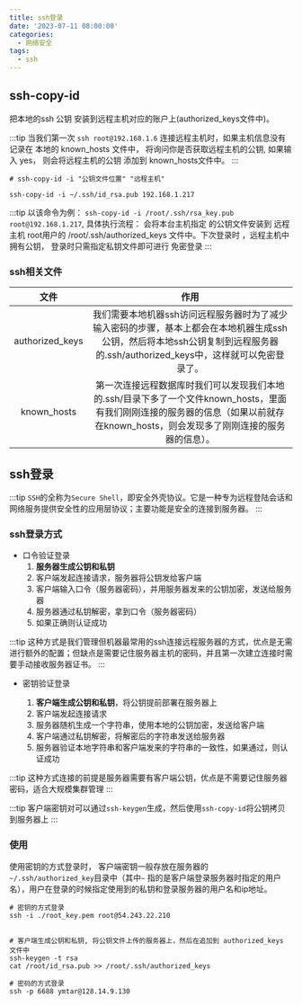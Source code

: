 ```yaml
---
title: ssh登录
date: '2023-07-11 08:00:00'
categories:
  - 网络安全
tags:
  - ssh
---
```


## ssh-copy-id

把本地的ssh 公钥 安装到远程主机对应的账户上(authorized_keys文件中)。

:::tip
当我们第一次 `ssh root@192.168.1.6` 连接远程主机时，如果主机信息没有记录在 本地的 known_hosts 文件中， 将询问你是否获取远程主机的公钥,
如果输入 yes， 则会将远程主机的公钥 添加到 known_hosts文件中。
:::

```shell
# ssh-copy-id -i "公钥文件位置" "远程主机"

ssh-copy-id -i ~/.ssh/id_rsa.pub 192.168.1.217
```

:::tip
以该命令为例： `ssh-copy-id -i /root/.ssh/rsa_key.pub  root@192.168.1.217`, 具体执行流程： 会将本台主机指定
的公钥文件安装到 远程主机 root用户的 /root/.ssh/authorized_keys 文件中。下次登录时 ，远程主机中拥有公钥， 登录时只需指定私钥文件即可进行
免密登录
:::

### ssh相关文件

|   文件    |  作用   |           
|:-------:|:-----:|
|   authorized_keys   | 我们需要本地机器ssh访问远程服务器时为了减少输入密码的步骤，基本上都会在本地机器生成ssh公钥，然后将本地ssh公钥复制到远程服务器的.ssh/authorized_keys中，这样就可以免密登录了。  |  
|  known_hosts  | 第一次连接远程数据库时我们可以发现我们本地的.ssh/目录下多了一个文件known_hosts，里面有我们刚刚连接的服务器的信息（如果以前就存在known_hosts，则会发现多了刚刚连接的服务器的信息）。  |




## ssh登录

:::tip
`SSH`的全称为`Secure Shell`，即安全外壳协议。它是一种专为远程登陆会话和网络服务提供安全性的应用层协议；主要功能是安全的连接到服务器。
:::

### ssh登录方式

* 口令验证登录
    1. **服务器生成公钥和私钥**
    2. 客户端发起连接请求，服务器将公钥发给客户端
    3. 客户端输入口令（服务器密码），并用服务器发来的公钥加密，发送给服务器
    4. 服务器通过私钥解密，拿到口令（服务器密码）
    5. 如果正确则认证成功

:::tip
这种方式是我们管理但机器最常用的ssh连接远程服务器的方式，优点是无需进行额外的配置；但缺点是需要记住服务器主机的密码，并且第一次建立连接时需要手动接收服务器证书。
:::

* 密钥验证登录

    1. **客户端生成公钥和私钥**，将公钥提前部署在服务器上
    2. 客户端发起连接请求
    3. 服务器随机生成一个字符串，使用本地的公钥加密，发送给客户端
    4. 客户端通过私钥解密，将解密后的字符串发送给服务器
    5. 服务器验证本地字符串和客户端发来的字符串的一致性，如果通过，则认证成功

:::tip
这种方式连接的前提是服务器需要有客户端公钥，优点是不需要记住服务器密码，适合大规模集群管理
:::

:::tip
客户端密钥对可以通过`ssh-keygen`生成，然后使用`ssh-copy-id`将公钥拷贝到服务器上
:::

### 使用

使用密钥的方式登录时， 客户端密钥一般存放在服务器的`~/.ssh/authorized_key`目录中（其中`~`
指的是客户端登录服务器时指定的用户名），用户在登录的时候指定使用到的私钥和登录服务器的用户名和ip地址。

```shell
# 密钥的方式登录
ssh -i ./root_key.pem root@54.243.22.210


# 客户端生成公钥和私钥, 将公钥文件上传的服务器上，然后在追加到 authorized_keys 文件中
ssh-keygen -t rsa
cat /root/id_rsa.pub >> /root/.ssh/authorized_keys

# 密码的方式登录
ssh -p 6688 ymtar@128.14.9.130
```





